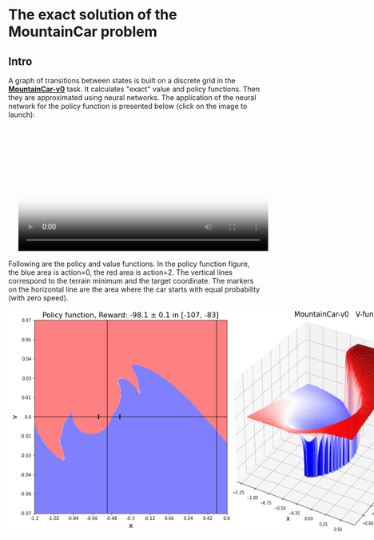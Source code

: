 ﻿# The exact solution of the MountainCar problem


## Intro

A graph of transitions between states is built on a discrete grid in the [**MountainCar-v0**](https://www.gymlibrary.ml/environments/classic_control/mountain_car/) task.
It calculates "exact" value and  policy  functions.
Then they are approximated using neural networks.
The application of the neural network for the policy function is presented below (click on the image to launch):

<center>
<video src="im/MountainCar.mp4"  poster="im/MountainCar.png"  auto style="width: 500px; margin-left: 20px;" onclick = "this.currentTime = 0; this.play()"></video>
</center>

Following are the policy and value functions.
In the policy function figure, the blue area is action=0, the red area is action=2. The vertical lines correspond to the terrain minimum and the target coordinate. The markers on the horizontal line are the area where the car starts with equal probability (with zero speed).

<div style="display: flex; justify-content: space-around;">
<img src="im/MountainCar_Pi_real.png" style="width:450px;">
<img src="im/MountainCar_V.png" style="width:450px;">
</div>

